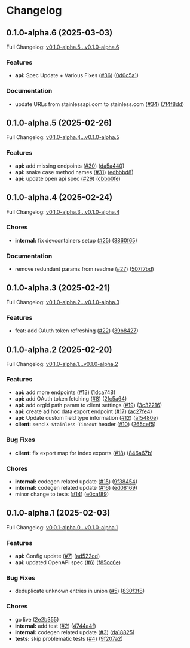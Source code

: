 # Changelog

## 0.1.0-alpha.6 (2025-03-03)

Full Changelog: [v0.1.0-alpha.5...v0.1.0-alpha.6](https://github.com/m3ter-com/m3ter-sdk-node/compare/v0.1.0-alpha.5...v0.1.0-alpha.6)

### Features

* **api:** Spec Update + Various Fixes ([#36](https://github.com/m3ter-com/m3ter-sdk-node/issues/36)) ([0d0c5a1](https://github.com/m3ter-com/m3ter-sdk-node/commit/0d0c5a17c7d34e3b4abb5732bcca8edc2f1a9a76))


### Documentation

* update URLs from stainlessapi.com to stainless.com ([#34](https://github.com/m3ter-com/m3ter-sdk-node/issues/34)) ([7f4f8dd](https://github.com/m3ter-com/m3ter-sdk-node/commit/7f4f8ddadaea288f59b30e09f8ae1958a794362b))

## 0.1.0-alpha.5 (2025-02-26)

Full Changelog: [v0.1.0-alpha.4...v0.1.0-alpha.5](https://github.com/m3ter-com/m3ter-sdk-node/compare/v0.1.0-alpha.4...v0.1.0-alpha.5)

### Features

* **api:** add missing endpoints ([#30](https://github.com/m3ter-com/m3ter-sdk-node/issues/30)) ([da5a440](https://github.com/m3ter-com/m3ter-sdk-node/commit/da5a4401a8b205f48b20f39f3df2786c272cecd3))
* **api:** snake case method names ([#31](https://github.com/m3ter-com/m3ter-sdk-node/issues/31)) ([edbbbd8](https://github.com/m3ter-com/m3ter-sdk-node/commit/edbbbd81e5f4dd2d46853ce195a45307eb37ab46))
* **api:** update open api spec ([#29](https://github.com/m3ter-com/m3ter-sdk-node/issues/29)) ([cbbb0fe](https://github.com/m3ter-com/m3ter-sdk-node/commit/cbbb0fe5ee2ac2960256933e3a648403593b6c44))

## 0.1.0-alpha.4 (2025-02-24)

Full Changelog: [v0.1.0-alpha.3...v0.1.0-alpha.4](https://github.com/m3ter-com/m3ter-sdk-node/compare/v0.1.0-alpha.3...v0.1.0-alpha.4)

### Chores

* **internal:** fix devcontainers setup ([#25](https://github.com/m3ter-com/m3ter-sdk-node/issues/25)) ([3860f65](https://github.com/m3ter-com/m3ter-sdk-node/commit/3860f65cd2a08a2bcac7bfeed76a2e3983281b6c))


### Documentation

* remove redundant params from readme ([#27](https://github.com/m3ter-com/m3ter-sdk-node/issues/27)) ([507f7bd](https://github.com/m3ter-com/m3ter-sdk-node/commit/507f7bd4d5741df6072e12f942fccdf630e02e72))

## 0.1.0-alpha.3 (2025-02-21)

Full Changelog: [v0.1.0-alpha.2...v0.1.0-alpha.3](https://github.com/m3ter-com/m3ter-sdk-node/compare/v0.1.0-alpha.2...v0.1.0-alpha.3)

### Features

* feat: add OAuth token refreshing ([#22](https://github.com/m3ter-com/m3ter-sdk-node/issues/22)) ([39b8427](https://github.com/m3ter-com/m3ter-sdk-node/commit/39b8427ac11f4162d6b79dccc64122bf737a1702))

## 0.1.0-alpha.2 (2025-02-20)

Full Changelog: [v0.1.0-alpha.1...v0.1.0-alpha.2](https://github.com/m3ter-com/m3ter-sdk-node/compare/v0.1.0-alpha.1...v0.1.0-alpha.2)

### Features

* **api:** add more endpoints ([#13](https://github.com/m3ter-com/m3ter-sdk-node/issues/13)) ([1dca748](https://github.com/m3ter-com/m3ter-sdk-node/commit/1dca7489bb894cee0fbd15d45e94deff83bbc313))
* **api:** add OAuth token fetching ([#8](https://github.com/m3ter-com/m3ter-sdk-node/issues/8)) ([2fc5a64](https://github.com/m3ter-com/m3ter-sdk-node/commit/2fc5a644cc28eae3780c82de80f59f3071300384))
* **api:** add orgId path param to client settings ([#19](https://github.com/m3ter-com/m3ter-sdk-node/issues/19)) ([3c32216](https://github.com/m3ter-com/m3ter-sdk-node/commit/3c32216155d9f5388cd10d9c0e66cad7eb1c32a7))
* **api:** create ad hoc data export endpoint ([#17](https://github.com/m3ter-com/m3ter-sdk-node/issues/17)) ([ac27fe4](https://github.com/m3ter-com/m3ter-sdk-node/commit/ac27fe418a4733f7133cd5e5df51901d40909625))
* **api:** Update custom field type information ([#12](https://github.com/m3ter-com/m3ter-sdk-node/issues/12)) ([af5480e](https://github.com/m3ter-com/m3ter-sdk-node/commit/af5480e261a3f99c2d5ba50e55e8b14546d525f3))
* **client:** send `X-Stainless-Timeout` header ([#10](https://github.com/m3ter-com/m3ter-sdk-node/issues/10)) ([265cef5](https://github.com/m3ter-com/m3ter-sdk-node/commit/265cef56fe1b32414231ddd79cf54bea4d3f690a))


### Bug Fixes

* **client:** fix export map for index exports ([#18](https://github.com/m3ter-com/m3ter-sdk-node/issues/18)) ([846a67b](https://github.com/m3ter-com/m3ter-sdk-node/commit/846a67b6ad2f114cfa3d48032284e90e6ede4e62))


### Chores

* **internal:** codegen related update ([#15](https://github.com/m3ter-com/m3ter-sdk-node/issues/15)) ([9f38454](https://github.com/m3ter-com/m3ter-sdk-node/commit/9f384540694de3c7670d4c7066a9e85e5f91e1b8))
* **internal:** codegen related update ([#16](https://github.com/m3ter-com/m3ter-sdk-node/issues/16)) ([ed08169](https://github.com/m3ter-com/m3ter-sdk-node/commit/ed08169f6a2c47c0f80294aab67f8b510cb7c6b3))
* minor change to tests ([#14](https://github.com/m3ter-com/m3ter-sdk-node/issues/14)) ([e0caf89](https://github.com/m3ter-com/m3ter-sdk-node/commit/e0caf894c1d9f8c77d1f93238634b2f44a3431d0))

## 0.1.0-alpha.1 (2025-02-03)

Full Changelog: [v0.0.1-alpha.0...v0.1.0-alpha.1](https://github.com/m3ter-com/m3ter-sdk-node/compare/v0.0.1-alpha.0...v0.1.0-alpha.1)

### Features

* **api:** Config update ([#7](https://github.com/m3ter-com/m3ter-sdk-node/issues/7)) ([ad522cd](https://github.com/m3ter-com/m3ter-sdk-node/commit/ad522cdfc5c9d2fa533270f81c98f14ae03ab753))
* **api:** updated OpenAPI spec ([#6](https://github.com/m3ter-com/m3ter-sdk-node/issues/6)) ([f85cc6e](https://github.com/m3ter-com/m3ter-sdk-node/commit/f85cc6e4b253a2c26d5900ea86a121fbbc9340f3))


### Bug Fixes

* deduplicate unknown entries in union ([#5](https://github.com/m3ter-com/m3ter-sdk-node/issues/5)) ([830f3f8](https://github.com/m3ter-com/m3ter-sdk-node/commit/830f3f8e50c6a74bdc0a62f7e9f8aaa0380f12c5))


### Chores

* go live ([2e2b355](https://github.com/m3ter-com/m3ter-sdk-node/commit/2e2b35550f28c7cff942371f747f209446cf62ed))
* **internal:** add test ([#2](https://github.com/m3ter-com/m3ter-sdk-node/issues/2)) ([4744a4f](https://github.com/m3ter-com/m3ter-sdk-node/commit/4744a4fa23550f810cf21c658eda0168fbae42fb))
* **internal:** codegen related update ([#3](https://github.com/m3ter-com/m3ter-sdk-node/issues/3)) ([da18825](https://github.com/m3ter-com/m3ter-sdk-node/commit/da188259cf7fa7eff4cef56d5340096579e72d07))
* **tests:** skip problematic tests ([#4](https://github.com/m3ter-com/m3ter-sdk-node/issues/4)) ([9f207a2](https://github.com/m3ter-com/m3ter-sdk-node/commit/9f207a2f63cc71cdd7c7f2f9614581e794cd4860))
